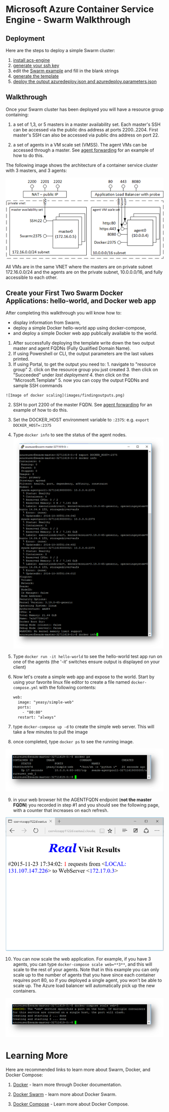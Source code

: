 # Microsoft Azure Container Service Engine - Swarm Walkthrough

## Deployment

Here are the steps to deploy a simple Swarm cluster:

1. [install acs-engine](acsengine.md#downloading-and-building-acs-engine)
2. [generate your ssh key](ssh.md#ssh-key-generation)
3. edit the [Swarm example](../examples/swarm.json) and fill in the blank strings
4. [generate the template](acsengine.md#generating-a-template)
5. [deploy the output azuredeploy.json and azuredeploy.parameters.json](../README.md#deployment-usage)

## Walkthrough

Once your Swarm cluster has been deployed you will have a resource group containing:

1. a set of 1,3, or 5 masters in a master availability set.  Each master's SSH can be accessed via the public dns address at ports 2200..2204. First master's SSH can also be accessed via public dns address on port 22.

2. a set of agents in a VM scale set (VMSS).  The agent VMs can be accessed through a master.  See [agent forwarding](ssh.md#key-management-and-agent-forwarding-with-windows-pageant) for an example of how to do this.

The following image shows the architecture of a container service cluster with 3 masters, and 3 agents:

 ![Image of Swarm container service on azure](images/swarm.png)

 All VMs are in the same VNET where the masters are on private subnet 172.16.0.0/24 and the agents are on the private subnet, 10.0.0.0/16, and fully accessible to each other.

## Create your First Two Swarm Docker Applications: hello-world, and Docker web app

After completing this walkthrough you will know how to:
 * display information from Swarm,
 * deploy a simple Docker hello-world app using docker-compose,
 * and deploy a simple Docker web app publically available to the world.


 1. After successfully deploying the template write down the two output master and agent FQDNs (Fully Qualified Domain Name).
  1. If using Powershell or CLI, the output parameters are the last values printed.
  2. If using Portal, to get the output you need to:
    1. navigate to "resource group"
    2. click on the resource group you just created
    3. then click on "Succeeded" under *last deployment*
    4. then click on the "Microsoft.Template"
    5. now you can copy the output FQDNs and sample SSH commands

    ![Image of docker scaling](images/findingoutputs.png)

 2. SSH to port 2200 of the master FQDN. See [agent forwarding](ssh.md#key-management-and-agent-forwarding-with-windows-pageant) for an example of how to do this.

 3. Set the DOCKER_HOST environment variable to `:2375`: e.g. ```export DOCKER_HOST=:2375```

 4. Type `docker info` to see the status of the agent nodes.
 ![Image of docker info](images/dockerinfo.png)

 5. Type `docker run -it hello-world` to see the hello-world test app run on one of the agents (the '-it' switches ensure output is displayed on your client)

 6. Now let's create a simple web app and expose to the world.  Start by using your favorite linux file editor to create a file named `docker-compose.yml` with the following contents:
    ```
    web:
      image: "yeasy/simple-web"
      ports:
        - "80:80"
      restart: "always"
    ```
 7. type `docker-compose up -d` to create the simple web server.  This will take a few minutes to pull the image

 8. once completed, type `docker ps` to see the running image.

 ![Image of docker ps](images/dockerps.png)

 9. in your web browser hit the AGENTFQDN endpoint (**not the master FQDN**) you recorded in step #1 and you should see the following page, with a counter that increases on each refresh.

 ![Image of the web page](images/swarmbrowser.png)

 10. You can now scale the web application.  For example, if you have 3 agents, you can type `docker-compose scale web=**3**`, and this will scale to the rest of your agents.  Note that in this example you can only scale up to the number of agents that you have since each container requires port 80, so if you deployed a single agent, you won't be able to scale up.  The Azure load balancer will automatically pick up the new containers.

 ![Image of docker scaling](images/dockercomposescale.png)

# Learning More

Here are recommended links to learn more about Swarm, Docker, and Docker Compose:

1. [Docker](https://docs.docker.com/) - learn more through Docker documentation.

2. [Docker Swarm](https://docs.docker.com/swarm/overview/) - learn more about Docker Swarm.

3. [Docker Compose](https://docs.docker.com/compose/overview/) - Learn more about Docker Compose.
